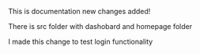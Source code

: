 This is documentation
new changes added!

There is src folder with dashobard and homepage folder

I made this change to test login functionality
